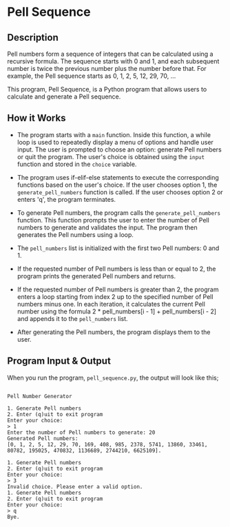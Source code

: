 # Pell Sequence

## Description

Pell numbers form a sequence of integers that can be calculated using a recursive formula. The sequence starts with 0 and 1, and each subsequent number is twice the previous number plus the number before that. For example, the Pell sequence starts as 0, 1, 2, 5, 12, 29, 70, ...

This program, Pell Sequence, is a Python program that allows users to calculate and generate a Pell sequence.

## How it Works

- The program starts with a `main` function. Inside this function, a while loop is used to repeatedly display a menu of options and handle user input. The user is prompted to choose an option: generate Pell numbers or quit the program. The user's choice is obtained using the `input` function and stored in the `choice` variable.

- The program uses if-elif-else statements to execute the corresponding functions based on the user's choice. If the user chooses option 1, the `generate_pell_numbers` function is called. If the user chooses option 2 or enters 'q', the program terminates.

- To generate Pell numbers, the program calls the `generate_pell_numbers` function. This function prompts the user to enter the number of Pell numbers to generate and validates the input. The program then generates the Pell numbers using a loop.

- The `pell_numbers` list is initialized with the first two Pell numbers: 0 and 1.

- If the requested number of Pell numbers is less than or equal to 2, the program prints the generated Pell numbers and returns.

- If the requested number of Pell numbers is greater than 2, the program enters a loop starting from index 2 up to the specified number of Pell numbers minus one. In each iteration, it calculates the current Pell number using the formula 2 * pell_numbers[i - 1] + pell_numbers[i - 2] and appends it to the `pell_numbers` list.

- After generating the Pell numbers, the program displays them to the user.

## Program Input & Output

When you run the program, `pell_sequence.py`, the output will look like this;

```

Pell Number Generator

1. Generate Pell numbers
2. Enter (q)uit to exit program
Enter your choice:
> 1
Enter the number of Pell numbers to generate: 20
Generated Pell numbers:
[0, 1, 2, 5, 12, 29, 70, 169, 408, 985, 2378, 5741, 13860, 33461, 80782, 195025, 470832, 1136689, 2744210, 6625109].

1. Generate Pell numbers
2. Enter (q)uit to exit program
Enter your choice:
> 3
Invalid choice. Please enter a valid option.
1. Generate Pell numbers
2. Enter (q)uit to exit program
Enter your choice:
> q
Bye.
```